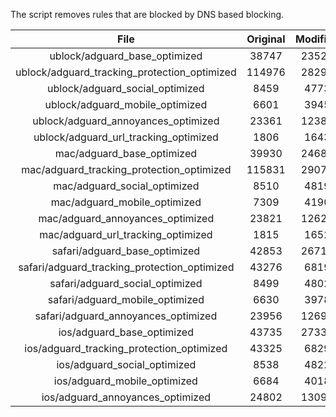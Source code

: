 The script removes rules that are blocked by DNS based blocking.


| File | Original | Modified |
|:----:|:-----:|:-----:|
| ublock/adguard_base_optimized | 38747 | 23521 |
| ublock/adguard_tracking_protection_optimized | 114976 | 28299 |
| ublock/adguard_social_optimized | 8459 | 4773 |
| ublock/adguard_mobile_optimized | 6601 | 3945 |
| ublock/adguard_annoyances_optimized | 23361 | 12388 |
| ublock/adguard_url_tracking_optimized | 1806 | 1643 |
| mac/adguard_base_optimized | 39930 | 24680 |
| mac/adguard_tracking_protection_optimized | 115831 | 29079 |
| mac/adguard_social_optimized | 8510 | 4819 |
| mac/adguard_mobile_optimized | 7309 | 4190 |
| mac/adguard_annoyances_optimized | 23821 | 12620 |
| mac/adguard_url_tracking_optimized | 1815 | 1652 |
| safari/adguard_base_optimized | 42853 | 26716 |
| safari/adguard_tracking_protection_optimized | 43276 | 6819 |
| safari/adguard_social_optimized | 8499 | 4802 |
| safari/adguard_mobile_optimized | 6630 | 3978 |
| safari/adguard_annoyances_optimized | 23956 | 12699 |
| ios/adguard_base_optimized | 43735 | 27333 |
| ios/adguard_tracking_protection_optimized | 43325 | 6829 |
| ios/adguard_social_optimized | 8538 | 4822 |
| ios/adguard_mobile_optimized | 6684 | 4018 |
| ios/adguard_annoyances_optimized | 24802 | 13091 |